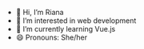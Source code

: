 - 👋 Hi, I’m Riana
- 👀 I’m interested in web development
- 🌱 I’m currently learning Vue.js
- 😄 Pronouns: She/her

<!---
riana-m/riana-m is a ✨ special ✨ repository because its `README.md` (this file) appears on your GitHub profile.
You can click the Preview link to take a look at your changes.
--->
